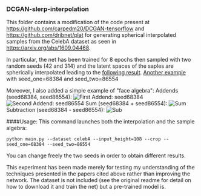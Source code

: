 ### DCGAN-slerp-interpolation
This folder contains a modification of the code present at https://github.com/carpedm20/DCGAN-tensorflow
and https://github.com/dribnet/plat for generating spherical interpolated samples from the CelebA dataset as seen in https://arxiv.org/abs/1609.04468.

In particular, the net has been trained for 8 epochs then sampled with two random seeds (42 and 314) and the latent spaces of the saples are
spherically interpolated leading to the [following result](https://drive.google.com/open?id=0B9y_HgFPj7_ra19ONnQ1VmFwN3c).
[Another example](https://drive.google.com/open?id=0B9y_HgFPj7_rUlNydC1xRjZCMW8) with seed_one=68384 and seed_two=86554

Moreover, I also added a simple example of "face algebra":
Addends (seed68384, seed86554):
![First Addend: seed68384](https://drive.google.com/open?id=0B9y_HgFPj7_rX2pGZWxLdUlsdXM)
![Second Addend: seed86554](https://drive.google.com/open?id=0B9y_HgFPj7_rX2pGZWxLdUlsdXM)
Sum (seed68384 + seed86554):
![Sum](https://drive.google.com/open?id=0B9y_HgFPj7_rWGRwcGF2ZWNwOGc)
Subtraction (seed68384 - seed86554):
![Sub](https://drive.google.com/open?id=0B9y_HgFPj7_rc05aVzluLWMzMWc)

####Usage:
This command launches both the interpolation and the sample algebra:
```
python main.py --dataset celebA --input_height=108 --crop --seed_one=68384 --seed_two=86554
```
You can change freely the two seeds in order to obtain different results.

This experiment has been made merely for testing my understanding of the techniques presented in the papers cited above rather than improving the network.
The dataset is not included (see the original readme for detail on how to download it and train the net) but a pre-trained model is.



